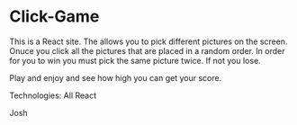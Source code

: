 # Click-Game

This is a React site. The allows you to pick different pictures on the screen. Onuce you click all the pictures that are placed in a random order. In order for you to win you must pick the same picture twice. If not you lose. 

Play and enjoy and see how high you can get your score.


Technologies: All React 



Josh
